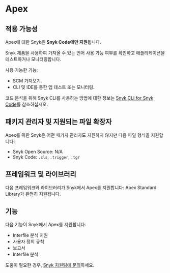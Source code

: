 # Apex

## 적용 가능성

Apex에 대한 Snyk은 **Snyk Code에만 지원**됩니다.

Snyk 제품을 사용하여 가져올 수 있는 언어 사용 가능 여부를 확인하고 애플리케이션을 테스트하거나 모니터링합니다.

사용 가능한 기능:

* SCM 가져오기.
* CLI 및 IDE를 통한 앱 테스트 또는 모니터링.

코드 분석을 위해 Snyk CLI를 사용하는 방법에 대한 정보는 [Snyk CLI for Snyk Code](../snyk-cli/scan-and-maintain-projects-using-the-cli/snyk-cli-for-snyk-code/)를 참조하십시오.

## 패키지 관리자 및 지원되는 파일 확장자

Apex를 위한 Snyk은 어떤 패키지 관리자도 지원하지 않지만 다음 파일 형식을 지원합니다:

* Snyk Open Source: N/A
* Snyk Code: `.cls`, `.trigger`, `.tgr`

## 프레임워크 및 라이브러리

다음 프레임워크와 라이브러리가 Snyk에서 Apex를 지원합니다: Apex Standard Library가 완전히 지원됩니다.

## 기능

다음 기능이 Snyk에서 Apex를 지원합니다:

* Interfile 분석 지원
* 사용자 정의 규칙
* 보고서
* Interfile 분석

도움이 필요한 경우, [Snyk 지원팀에 문의](https://support.snyk.io)하세요.
